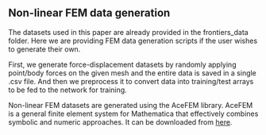 ## Non-linear FEM data generation

The datasets used in this paper are already provided in the frontiers_data folder. Here we are providing FEM data generation scripts if the user wishes to generate their own.

First, we generate force-displacement datasets by randomly applying point/body forces on the given mesh and the entire data is saved in a single .csv file. And then we preprocess it to convert data into training/test arrays to be fed to the network for training.

Non-linear FEM datasets are generated using the AceFEM library. AceFEM is a general finite element system for Mathematica that effectively combines symbolic and numeric approaches. It can be downloaded from [here](http://symech.fgg.uni-lj.si/Download.htm).
